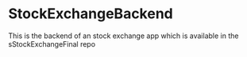 # StockExchangeBackend
This is the backend of an stock exchange app which is available in the sStockExchangeFinal repo
